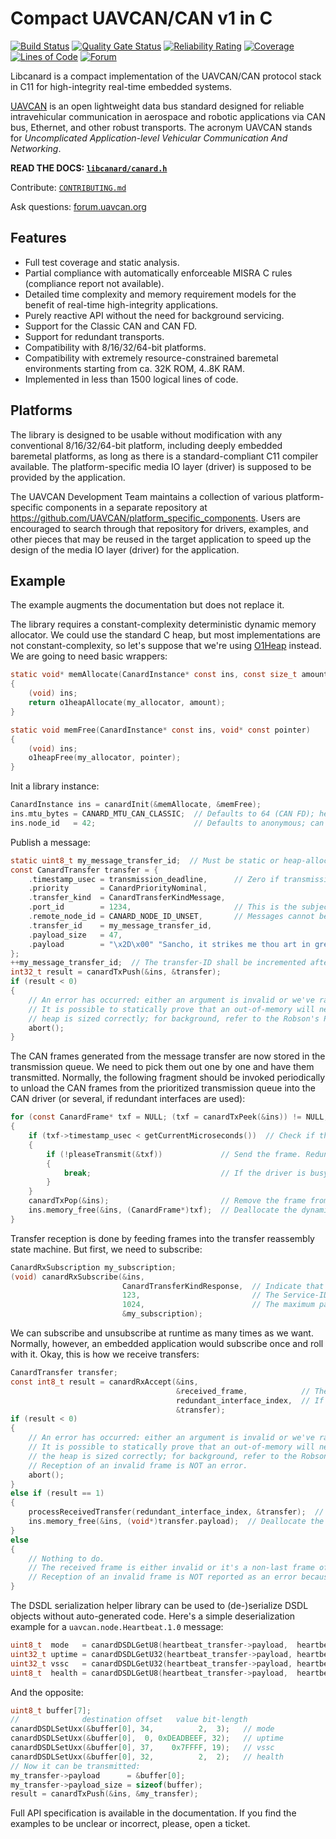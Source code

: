 # Compact UAVCAN/CAN v1 in C

[![Build Status](https://travis-ci.org/UAVCAN/libcanard.svg?branch=master)](https://travis-ci.org/UAVCAN/libcanard)
[![Quality Gate Status](https://sonarcloud.io/api/project_badges/measure?project=libcanard&metric=alert_status)](https://sonarcloud.io/dashboard?id=libcanard)
[![Reliability Rating](https://sonarcloud.io/api/project_badges/measure?project=libcanard&metric=reliability_rating)](https://sonarcloud.io/dashboard?id=libcanard)
[![Coverage](https://sonarcloud.io/api/project_badges/measure?project=libcanard&metric=coverage)](https://sonarcloud.io/dashboard?id=libcanard)
[![Lines of Code](https://sonarcloud.io/api/project_badges/measure?project=libcanard&metric=ncloc)](https://sonarcloud.io/dashboard?id=libcanard)
[![Forum](https://img.shields.io/discourse/users.svg?server=https%3A%2F%2Fforum.uavcan.org&color=1700b3)](https://forum.uavcan.org)

Libcanard is a compact implementation of the UAVCAN/CAN protocol stack in C11 for high-integrity real-time
embedded systems.

[UAVCAN](https://uavcan.org) is an open lightweight data bus standard designed for reliable intravehicular
communication in aerospace and robotic applications via CAN bus, Ethernet, and other robust transports.
The acronym UAVCAN stands for *Uncomplicated Application-level Vehicular Communication And Networking*.

**READ THE DOCS: [`libcanard/canard.h`](/libcanard/canard.h)**

Contribute: [`CONTRIBUTING.md`](/CONTRIBUTING.md)

Ask questions: [forum.uavcan.org](https://forum.uavcan.org)

## Features

- Full test coverage and static analysis.
- Partial compliance with automatically enforceable MISRA C rules (compliance report not available).
- Detailed time complexity and memory requirement models for the benefit of real-time high-integrity applications.
- Purely reactive API without the need for background servicing.
- Support for the Classic CAN and CAN FD.
- Support for redundant transports.
- Compatibility with 8/16/32/64-bit platforms.
- Compatibility with extremely resource-constrained baremetal environments starting from ca. 32K ROM, 4..8K RAM.
- Implemented in less than 1500 logical lines of code.

## Platforms

The library is designed to be usable without modification with any conventional 8/16/32/64-bit platform,
including deeply embedded baremetal platforms, as long as there is a standard-compliant C11 compiler available.
The platform-specific media IO layer (driver) is supposed to be provided by the application.

The UAVCAN Development Team maintains a collection of various platform-specific components in a separate repository
at <https://github.com/UAVCAN/platform_specific_components>.
Users are encouraged to search through that repository for drivers, examples, and other pieces that may be
reused in the target application to speed up the design of the media IO layer (driver) for the application.

## Example

The example augments the documentation but does not replace it.

The library requires a constant-complexity deterministic dynamic memory allocator.
We could use the standard C heap, but most implementations are not constant-complexity,
so let's suppose that we're using [O1Heap](https://github.com/pavel-kirienko/o1heap) instead.
We are going to need basic wrappers:

```c
static void* memAllocate(CanardInstance* const ins, const size_t amount)
{
    (void) ins;
    return o1heapAllocate(my_allocator, amount);
}

static void memFree(CanardInstance* const ins, void* const pointer)
{
    (void) ins;
    o1heapFree(my_allocator, pointer);
}
```

Init a library instance:

```c
CanardInstance ins = canardInit(&memAllocate, &memFree);
ins.mtu_bytes = CANARD_MTU_CAN_CLASSIC;  // Defaults to 64 (CAN FD); here we select Classic CAN.
ins.node_id   = 42;                      // Defaults to anonymous; can be set up later at any point.
```

Publish a message:

```c
static uint8_t my_message_transfer_id;  // Must be static or heap-allocated to retain state between calls.
const CanardTransfer transfer = {
    .timestamp_usec = transmission_deadline,      // Zero if transmission deadline is not limited.
    .priority       = CanardPriorityNominal,
    .transfer_kind  = CanardTransferKindMessage,
    .port_id        = 1234,                       // This is the subject-ID.
    .remote_node_id = CANARD_NODE_ID_UNSET,       // Messages cannot be unicast, so use UNSET.
    .transfer_id    = my_message_transfer_id,
    .payload_size   = 47,
    .payload        = "\x2D\x00" "Sancho, it strikes me thou art in great fear.",
};
++my_message_transfer_id;  // The transfer-ID shall be incremented after every transmission on this subject.
int32_t result = canardTxPush(&ins, &transfer);
if (result < 0)
{
    // An error has occurred: either an argument is invalid or we've ran out of memory.
    // It is possible to statically prove that an out-of-memory will never occur for a given application if the
    // heap is sized correctly; for background, refer to the Robson's Proof and the documentation for O1Heap.
    abort();
}
```

The CAN frames generated from the message transfer are now stored in the transmission queue.
We need to pick them out one by one and have them transmitted.
Normally, the following fragment should be invoked periodically to unload the CAN frames from the
prioritized transmission queue into the CAN driver (or several, if redundant interfaces are used):

```c
for (const CanardFrame* txf = NULL; (txf = canardTxPeek(&ins)) != NULL;)  // Look at the top of the TX queue.
{
    if (txf->timestamp_usec < getCurrentMicroseconds())  // Check if the frame has timed out.
    {
        if (!pleaseTransmit(&txf))             // Send the frame. Redundant interfaces may be used here.
        {
            break;                             // If the driver is busy, break and retry later.
        }
    }
    canardTxPop(&ins);                         // Remove the frame from the queue after it's transmitted.
    ins.memory_free(&ins, (CanardFrame*)txf);  // Deallocate the dynamic memory afterwards.
}
```

Transfer reception is done by feeding frames into the transfer reassembly state machine.
But first, we need to subscribe:

```c
CanardRxSubscription my_subscription;
(void) canardRxSubscribe(&ins,
                         CanardTransferKindResponse,  // Indicate that we want service responses.
                         123,                         // The Service-ID to subscribe to.
                         1024,                        // The maximum payload size (max DSDL object size).
                         &my_subscription);
```

We can subscribe and unsubscribe at runtime as many times as we want.
Normally, however, an embedded application would subscribe once and roll with it.
Okay, this is how we receive transfers:

```c
CanardTransfer transfer;
const int8_t result = canardRxAccept(&ins,
                                     &received_frame,            // The CAN frame received from the bus.
                                     redundant_interface_index,  // If the transport is not redundant, use 0.
                                     &transfer);
if (result < 0)
{
    // An error has occurred: either an argument is invalid or we've ran out of memory.
    // It is possible to statically prove that an out-of-memory will never occur for a given application if
    // the heap is sized correctly; for background, refer to the Robson's Proof and the documentation for O1Heap.
    // Reception of an invalid frame is NOT an error.
    abort();
}
else if (result == 1)
{
    processReceivedTransfer(redundant_interface_index, &transfer);  // A transfer has been received, process it.
    ins.memory_free(&ins, (void*)transfer.payload);  // Deallocate the dynamic memory afterwards.
}
else
{
    // Nothing to do.
    // The received frame is either invalid or it's a non-last frame of a multi-frame transfer.
    // Reception of an invalid frame is NOT reported as an error because it is not an error.
}
```

The DSDL serialization helper library can be used to (de-)serialize DSDL objects without auto-generated code.
Here's a simple deserialization example for a `uavcan.node.Heartbeat.1.0` message:

```c
uint8_t  mode   = canardDSDLGetU8(heartbeat_transfer->payload,  heartbeat_transfer->payload_size, 34,  3);
uint32_t uptime = canardDSDLGetU32(heartbeat_transfer->payload, heartbeat_transfer->payload_size,  0, 32);
uint32_t vssc   = canardDSDLGetU32(heartbeat_transfer->payload, heartbeat_transfer->payload_size, 37, 19);
uint8_t  health = canardDSDLGetU8(heartbeat_transfer->payload,  heartbeat_transfer->payload_size, 32,  2);
```

And the opposite:

```c
uint8_t buffer[7];
//              destination offset   value bit-length
canardDSDLSetUxx(&buffer[0], 34,          2,  3);   // mode
canardDSDLSetUxx(&buffer[0],  0, 0xDEADBEEF, 32);   // uptime
canardDSDLSetUxx(&buffer[0], 37,    0x7FFFF, 19);   // vssc
canardDSDLSetUxx(&buffer[0], 32,          2,  2);   // health
// Now it can be transmitted:
my_transfer->payload      = &buffer[0];
my_transfer->payload_size = sizeof(buffer);
result = canardTxPush(&ins, &my_transfer);
```

Full API specification is available in the documentation.
If you find the examples to be unclear or incorrect, please, open a ticket.
